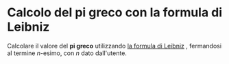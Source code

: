 # Calcolo del pi greco con la formula di Leibniz

Calcolare il valore del **pi greco** utilizzando [la formula di Leibniz](https://it.wikipedia.org/wiki/Formula_di_Leibniz_per_pi) , fermandosi al termine *n*-esimo, con *n* dato dall'utente.
